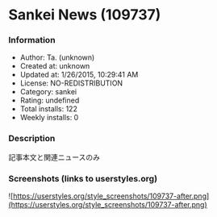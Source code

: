 # Sankei News (109737)

### Information
- Author: Ta. (unknown)
- Created at: unknown
- Updated at: 1/26/2015, 10:29:41 AM
- License: NO-REDISTRIBUTION
- Category: sankei
- Rating: undefined
- Total installs: 122
- Weekly installs: 0


### Description
記事本文と関連ニュースのみ


### Screenshots (links to userstyles.org)
![https://userstyles.org/style_screenshots/109737-after.png](https://userstyles.org/style_screenshots/109737-after.png)


